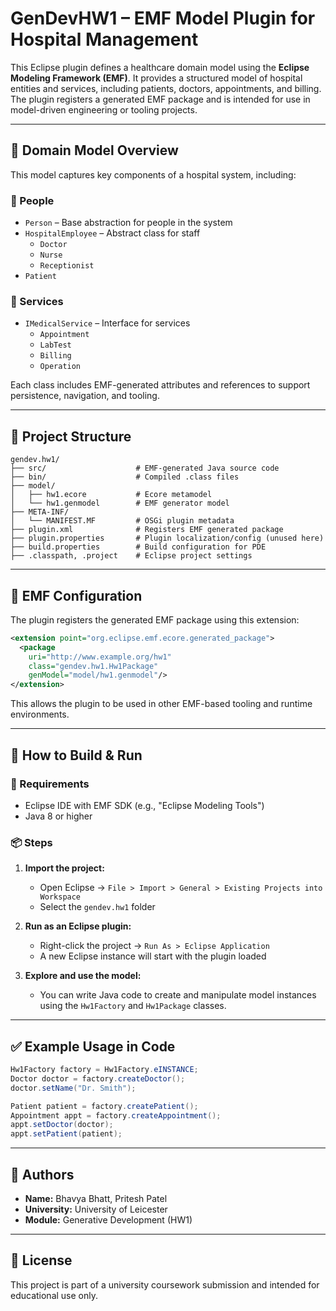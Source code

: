 # GenDevHW1 – EMF Model Plugin for Hospital Management

This Eclipse plugin defines a healthcare domain model using the **Eclipse Modeling Framework (EMF)**. It provides a structured model of hospital entities and services, including patients, doctors, appointments, and billing. The plugin registers a generated EMF package and is intended for use in model-driven engineering or tooling projects.

---

## 🏥 Domain Model Overview

This model captures key components of a hospital system, including:

### 👤 People
- `Person` – Base abstraction for people in the system
- `HospitalEmployee` – Abstract class for staff
  - `Doctor`
  - `Nurse`
  - `Receptionist`
- `Patient`

### 🧾 Services
- `IMedicalService` – Interface for services
  - `Appointment`
  - `LabTest`
  - `Billing`
  - `Operation`

Each class includes EMF-generated attributes and references to support persistence, navigation, and tooling.

---

## 📁 Project Structure

```
gendev.hw1/
├── src/                    # EMF-generated Java source code
├── bin/                    # Compiled .class files
├── model/
│   ├── hw1.ecore           # Ecore metamodel
│   └── hw1.genmodel        # EMF generator model
├── META-INF/
│   └── MANIFEST.MF         # OSGi plugin metadata
├── plugin.xml              # Registers EMF generated package
├── plugin.properties       # Plugin localization/config (unused here)
├── build.properties        # Build configuration for PDE
├── .classpath, .project    # Eclipse project settings
```

---

## 🧠 EMF Configuration

The plugin registers the generated EMF package using this extension:

```xml
<extension point="org.eclipse.emf.ecore.generated_package">
  <package
    uri="http://www.example.org/hw1"
    class="gendev.hw1.Hw1Package"
    genModel="model/hw1.genmodel"/>
</extension>
```

This allows the plugin to be used in other EMF-based tooling and runtime environments.

---

## 🚀 How to Build & Run

### 🧱 Requirements
- Eclipse IDE with EMF SDK (e.g., "Eclipse Modeling Tools")
- Java 8 or higher

### 📦 Steps
1. **Import the project:**
   - Open Eclipse → `File > Import > General > Existing Projects into Workspace`
   - Select the `gendev.hw1` folder

2. **Run as an Eclipse plugin:**
   - Right-click the project → `Run As > Eclipse Application`
   - A new Eclipse instance will start with the plugin loaded

3. **Explore and use the model:**
   - You can write Java code to create and manipulate model instances using the `Hw1Factory` and `Hw1Package` classes.

---

## ✅ Example Usage in Code

```java
Hw1Factory factory = Hw1Factory.eINSTANCE;
Doctor doctor = factory.createDoctor();
doctor.setName("Dr. Smith");

Patient patient = factory.createPatient();
Appointment appt = factory.createAppointment();
appt.setDoctor(doctor);
appt.setPatient(patient);
```

---

## 🙋 Authors

- **Name:** Bhavya Bhatt, Pritesh Patel  
- **University:** University of Leicester  
- **Module:** Generative Development (HW1)

---

## 📝 License

This project is part of a university coursework submission and intended for educational use only.
